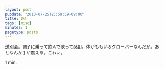 ```yaml
---
layout: post
pubdate: "2013-07-25T23:59:59+09:00"
title: 酩酊
tags: [misc]
minutes: 1
pagetype: posts
---
```

送別会。調子に乗って飲んで歌って酩酊。体がももいろクローバーなんだが。あとなんか手が震える。こわい。

1 min.
